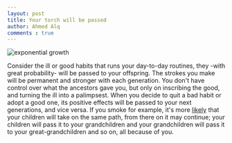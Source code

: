 ```yaml
---
layout: post
title: Your torch will be passed
author: Ahmed Alq
comments : true
---
```

![exponential growth](https://i.imgur.com/8tz9FKI.png)

Consider the ill or good habits that runs your day-to-day routines, they -with great probability- will be passed to your offspring. The strokes you make will be permanent and stronger with each generation. You don't have control over what the ancestors gave you, but only on inscribing the good, and turning the ill into a palimpsest. When you decide to quit a bad habit or adopt a good one, its positive effects will be passed to your next generations, and vice versa. If you smoke for example, it's more [likely](https://www.ncbi.nlm.nih.gov/pmc/articles/PMC5084564/) that your children will take on the same path, from there on it may continue; your children will pass it to your grandchildren and your grandchildren will pass it to your great-grandchildren and so on, all because of you.  